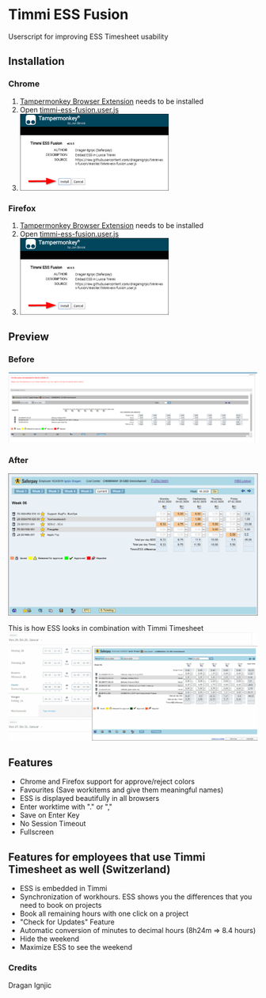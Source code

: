# Timmi ESS Fusion
Userscript for improving ESS Timesheet usability

## Installation 
### Chrome
1. [Tampermonkey Browser Extension](https://chrome.google.com/webstore/detail/tampermonkey/dhdgffkkebhmkfjojejmpbldmpobfkfo?hl=en) needs to be installed
2. Open [timmi-ess-fusion.user.js](https://raw.githubusercontent.com/draganignjic/timmi-ess-fusion/master/timmi-ess-fusion.user.js)
3. ![Preview](images/install.png)

### Firefox
1. [Tampermonkey Browser Extension](https://addons.mozilla.org/de/firefox/addon/tampermonkey/) needs to be installed
2. Open [timmi-ess-fusion.user.js](https://raw.githubusercontent.com/draganignjic/timmi-ess-fusion/master/timmi-ess-fusion.user.js)
3. ![Preview](images/install.png)

## Preview
### Before
![Preview](images/ess-raw.png)

### After
![Preview](images/preview.png)

This is how ESS looks in combination with Timmi Timesheet
![](images/video.gif)

## Features
- Chrome and Firefox support for approve/reject colors
- Favourites (Save workitems and give them meaningful names)
- ESS is displayed beautifully in all browsers
- Enter worktime with "." or ","
- Save on Enter Key
- No Session Timeout
- Fullscreen

## Features for employees that use Timmi Timesheet as well (Switzerland)
- ESS is embedded in Timmi
- Synchronization of workhours. ESS shows you the differences that you need to book on projects
- Book all remaining hours with one click on a project
- "Check for Updates" Feature
- Automatic conversion of minutes to decimal hours (8h24m => 8.4 hours)
- Hide the weekend
- Maximize ESS to see the weekend


### Credits
Dragan Ignjic
